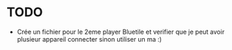 # TODO
- Crée un fichier pour le 2eme player Bluetile et verifier que je peut avoir plusieur appareil connecter sinon utiliser un ma :)